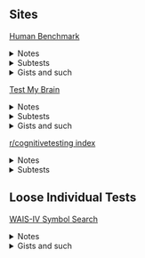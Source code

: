 ## Sites
[Human Benchmark](https://humanbenchmark.com/)
  <details>
  <summary>Notes</summary>
    
  - has scores relative to others
  - allows you to create an account and save/share attempts over time (public by default and cannot make private, but have to know username)
  </details>
  <details>
  <summary>Subtests</summary>
    
  - [Reaction Time](https://humanbenchmark.com/tests/reactiontime)
  - [Sequence Memory (visual)](https://humanbenchmark.com/tests/sequence)
  - [Aim](https://humanbenchmark.com/tests/aim)
  - [Number Memory](https://humanbenchmark.com/tests/number-memory)
  - [Verbal Memory](https://humanbenchmark.com/tests/verbal-memory)
  - [Chimp Test](https://humanbenchmark.com/tests/chimp)
    <details>
      <summary>Notes</summary>
    
       - Click on numbered boxes (shown then hidden) in order
       - pretty easy to goodhart and treat as an ordered digit memorization test
       </details>
  - [Visual Memory (tiles)](https://humanbenchmark.com/tests/memory)
  - [Typing speed](https://humanbenchmark.com/tests/typing)
      <details>
      <summary>Notes</summary>
    
       - Worse than monkeytype
       </details>
  </details>
  <details>
  <summary>Gists and such</summary>
    
  - [Vocabulary Test Vocab List](https://gist.github.com/belkarx/3479bb76a37fdcfe4271f06b3316f506)
  - [Keyboard Control of Vocab Test (js)](https://gist.github.com/belkarx/430b07fa3d8f8f6c6484148bab1cadd9)
  - [Keyboard Control of Vocab Test (*-monkey)](https://gist.github.com/belkarx/1e86a5dcba144a329282f1997b3c773a)
  </details>
  
[Test My Brain](https://www.testmybrain.org/)
  <details>
  <summary>Notes</summary>
    
  - Has high userbase and published norms (see Gists)
  - Actively running research studies
  </details>
  
  <details>
  <summary>Subtests</summary>
    
  - [Digit Symbol Coding](https://www.testmybrain.org/tests/DigSymbCoding/DSC.html)
    <details>
    <summary>Notes</summary>
    
    - Similar to [this](https://en.wikipedia.org/wiki/Digit_symbol_substitution_test) which is used to test for dementia
    </details>
  - And more!
  </details>
  <details>
  <summary>Gists and such</summary>
    
  - [RDOC Report (averages, stddev, etc)](https://testmybrain.org/RDOC_Report/)
  </details>

[r/cognitivetesting index](https://www.reddit.com/r/cognitiveTesting/comments/146fmpr/comprehensive_online_resources_list/)
  <details>
  <summary>Notes</summary>
    
  - Incredible index of a IQ tests and norms
  </details>
  
  <details>
  <summary>Subtests</summary>
  
  - SBV (no link)   
  - SBIV (no link)
  - WISC-5 (no link)
  - WAIS-4 (no link)
  - Old SAT
  - Old GRE
  - WAIS (no link)
  - WJ-IV (no link)
  - RAIT (no link)
  - AGCT
  - ASVAB - 3rdE, 4thE, 3rdP
  - WAIS-3 (no link)
  - WAIS-R (no link)
  - WISC-4 (no link)
  - WISC-3 (no link)
  - WB (no link)
  - WASI-2 (no link)
  - RIAS (no link)
  - KBIT
  - Cogn-IQ
  - JCTI
  - TRI52
  - CAIT
  - WN/C-09 (incl current, old)
  - JCFS
  - IAW (incl current, old)
  - JCCES (incl current, old)
  - ICAR16
  - ICAR60
  - Word Similarities
  - TONI-2
  - TIG-2
  - D-48/70
  - CMT-A/B
  - RAPM
  - FRT Form A
  - BETA-3
  - WNV
  - Brght
  - PAT
  - Mensa.dk
  - Wonderlic
  - SEE30
  - Tutui R
  - PMA
  - CFIT
  - NPU
  - SACFT
  - CFNSE
  - G-36/38
  - Ravens 2- (incl Short, Long Form)
  - Mensa.no
  - MITRE
  - PDIT
  - 123test.com
  - Arealme
  - IQTest.com
    
  - **See the index for a table with existence of norms, and clickable links where applicable**
  </details>

## Loose Individual Tests
[WAIS-IV Symbol Search](https://wais-iv-symbol-search-f568d4.netlify.app/)
  <details>
  <summary>Notes</summary>
    
  - check if one of 2 symbols is in list of other 6 symbols as fast as possible
  </details>
  <details>
  <summary>Gists and such</summary>
    
  - [Tampermonkey and js scripts to tint screen red whenever a mistake is made](https://gist.github.com/anthruni/876edc5c665c00634bfaf3881915ac39)
  </details>
